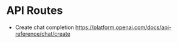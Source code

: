 # API Routes

- Create chat completion
  https://platform.openai.com/docs/api-reference/chat/create
